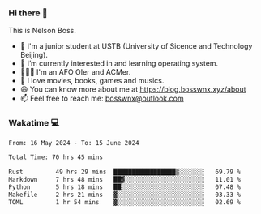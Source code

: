 ### Hi there 👋

<!--
**bosswnx/bosswnx** is a ✨ _special_ ✨ repository because its `README.md` (this file) appears on your GitHub profile.

Here are some ideas to get you started:

- 🔭 I’m currently working on ...
- 🌱 I’m currently learning ...
- 👯 I’m looking to collaborate on ...
- 🤔 I’m looking for help with ...
- 💬 Ask me about ...
- 📫 How to reach me: ...
- 😄 Pronouns: ...
- ⚡ Fun fact: ...
-->

This is Nelson Boss.

- 🏫 I'm a junior student at USTB (University of Sicence and Technology Beijing).
- 🌱 I’m currently interested in and learning operating system.
- 🧑🏻‍💻 I'm an AFO OIer and ACMer.
- 🥰 I love movies, books, games and musics.
- 😄 You can know more about me at https://blog.bosswnx.xyz/about
- 📫 Feel free to reach me: bosswnx@outlook.com

### Wakatime 💻

<!--START_SECTION:waka-->

```txt
From: 16 May 2024 - To: 15 June 2024

Total Time: 70 hrs 45 mins

Rust         49 hrs 29 mins  █████████████████▒░░░░░░░   69.79 %
Markdown     7 hrs 48 mins   ██▓░░░░░░░░░░░░░░░░░░░░░░   11.01 %
Python       5 hrs 18 mins   ██░░░░░░░░░░░░░░░░░░░░░░░   07.48 %
Makefile     2 hrs 21 mins   ▓░░░░░░░░░░░░░░░░░░░░░░░░   03.33 %
TOML         1 hr 54 mins    ▓░░░░░░░░░░░░░░░░░░░░░░░░   02.69 %
```

<!--END_SECTION:waka-->

